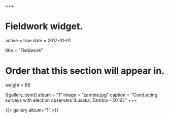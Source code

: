 +++
# Fieldwork widget.
active = true
date = 2017-01-01

title = "Fieldwork"

# Order that this section will appear in.
weight = 68

[[gallery_item]]
album = "1"
image = "zambia.jpg"
caption = "Conducting surveys with election observers (Lusaka, Zambia - 2016)."
+++


{{< gallery album="1" >}}
